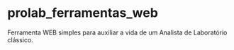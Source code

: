 # prolab_ferramentas_web



Ferramenta WEB simples para auxiliar a vida de um Analista de Laboratório clássico.
